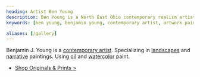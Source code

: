 ```yaml
---
heading: Artist Ben Young
description: Ben Young is a North East Ohio contemporary realism artist with drawing, watercolor, pastels, and oil paintings. Specializing in landscapes and narrative artwork.
keywords: [ben young, benjamin young, contemporary artist, artwork paintings, impressionism paintings, realism art]

aliases: [/gallery]
---
```


Benjamin J. Young is a [contemporary artist](/about). Specializing in [landscapes](/) and [narrative](/categories/narrative/) paintings.
Using [oil](/mediums/oil/) and [watercolor](/mediums/watercolor/) paint.

* [Shop Originals &amp; Prints &gt;](/shop)